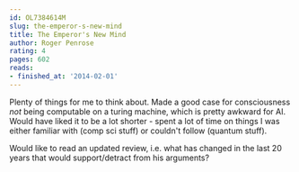 ```yaml
---
id: OL7384614M
slug: the-emperor-s-new-mind
title: The Emperor's New Mind
author: Roger Penrose
rating: 4
pages: 602
reads:
- finished_at: '2014-02-01'
---
```

Plenty of things for me to think about. Made a good case for consciousness *not* being computable on a turing machine, which is pretty awkward for AI. Would have liked it to be a lot shorter - spent a lot of time on things I was either familiar with (comp sci stuff) or couldn't follow (quantum stuff).

Would like to read an updated review, i.e. what has changed in the last 20 years that would support/detract from his arguments?
